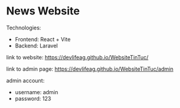 # News Website

Technologies:
- Frontend: React + Vite
- Backend: Laravel

link to website: https://devlifeag.github.io/WebsiteTinTuc/

link to admin page: https://devlifeag.github.io/WebsiteTinTuc/admin

admin account:
- username: admin
- password: 123

